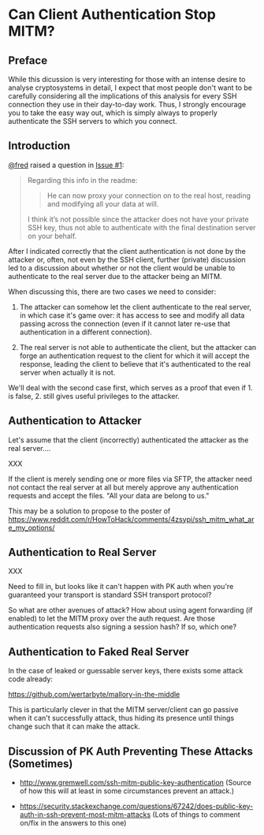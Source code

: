 Can Client Authentication Stop MITM?
====================================

Preface
-------

While this dicussion is very interesting for those with an intense
desire to analyse cryptosystems in detail, I expect that most people
don't want to be carefully considering all the implications of this
analysis for every SSH connection they use in their day-to-day work.
Thus, I strongly encourage you to take the easy way out, which is
simply always to properly authenticate the SSH servers to which you
connect.


Introduction
------------

[@fred] raised a question in [Issue #1]:

> Regarding this info in the readme:
>
> > He can now proxy your connection on to the real host, reading and
> > modifying all your data at will.
>
> I think it’s not possible since the attacker does not have your
> private SSH key, thus not able to authenticate with the final
> destination server on your behalf.

After I indicated correctly that the client authentication is not done
by the attacker or, often, not even by the SSH client, further
(private) discussion led to a discussion about whether or not the
client would be unable to authenticate to the real server due to the
attacker being an MITM.

When discussing this, there are two cases we need to consider:

1. The attacker can somehow let the client authenticate to the real
   server, in which case it's game over: it has access to see and
   modify all data passing across the connection (even if it cannot
   later re-use that authentication in a different connection).

2. The real server is not able to authenticate the client, but the
   attacker can forge an authentication request to the client for
   which it will accept the response, leading the client to believe
   that it's authenticated to the real server when actually it is not.

We'll deal with the second case first, which serves as a proof that
even if 1. is false, 2. still gives useful privileges to the attacker.

[@fred]: https://github.com/fred
[Issue #1]: https://github.com/c-j-s/ruby-ssh-safety/issues/1


Authentication to Attacker
--------------------------

Let's assume that the client (incorrectly) authenticated the attacker
as the real server....

XXX

If the client is merely sending one or more files via SFTP, the
attacker need not contact the real server at all but merely approve
any authentication requests and accept the files. "All your data are
belong to us."

This may be a solution to propose to the poster of
https://www.reddit.com/r/HowToHack/comments/4zsypi/ssh_mitm_what_are_my_options/


Authentication to Real Server
-----------------------------

XXX

Need to fill in, but looks like it can't happen with PK auth when
you're guaranteed your transport is standard SSH transport protocol?

So what are other avenues of attack? How about using agent forwarding
(if enabled) to let the MITM proxy over the auth request. Are those
authentication requests also signing a session hash? If so, which one?


Authentication to Faked Real Server
-----------------------------------

In the case of leaked or guessable server keys, there exists
some attack code already:

  https://github.com/wertarbyte/mallory-in-the-middle

This is particularly clever in that the MITM server/client can go
passive when it can't successfully attack, thus hiding its presence
until things change such that it can make the attack.


Discussion of PK Auth Preventing These Attacks (Sometimes)
----------------------------------------------------------

* http://www.gremwell.com/ssh-mitm-public-key-authentication
  (Source of how this will at least in some circumstances prevent an attack.)

* https://security.stackexchange.com/questions/67242/does-public-key-auth-in-ssh-prevent-most-mitm-attacks
  (Lots of things to comment on/fix in the answers to this one)
